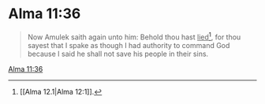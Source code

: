 # Alma 11:36

> Now Amulek saith again unto him: Behold thou hast <u>lied</u>[^a], for thou sayest that I spake as though I had authority to command God because I said he shall not save his people in their sins.

[Alma 11:36](https://www.churchofjesuschrist.org/study/scriptures/bofm/alma/11?lang=eng&id=p36#p36)


[^a]: [[Alma 12.1|Alma 12:1]].  
